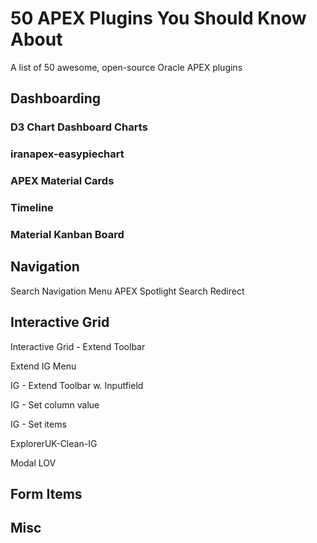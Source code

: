 # 50 APEX Plugins You Should Know About

A list of 50 awesome, open-source Oracle APEX plugins

## Dashboarding
### D3 Chart Dashboard Charts
### iranapex-easypiechart
### APEX Material Cards
### Timeline
### Material Kanban Board

## Navigation
Search Navigation Menu
APEX Spotlight Search
Redirect

## Interactive Grid
Interactive Grid - Extend Toolbar

Extend IG Menu

IG - Extend Toolbar w. Inputfield

IG - Set column value

IG - Set items

ExplorerUK-Clean-IG

Modal LOV

## Form Items

## Misc

